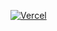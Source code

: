 
[![Vercel](https://vercel.com/button)](https://vercel.com/import/project?template=https://github.com/gaboolic/vercel-reverse-proxy)

